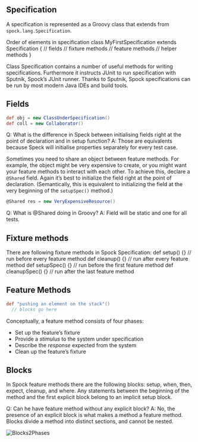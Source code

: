 ## Specification

A specification is represented as a Groovy class that extends from `spock.lang.Specification`.

Order of elements in specification
class MyFirstSpecification extends Specification {
  // fields
  // fixture methods
  // feature methods
  // helper methods
}

Class Specification contains a number of useful methods for writing specifications. Furthermore it instructs JUnit to run specification with Sputnik, Spock’s JUnit runner. Thanks to Sputnik, Spock specifications can be run by most modern Java IDEs and build tools.

## Fields

```groovy
def obj = new ClassUnderSpecification()
def coll = new Collaborator()
```

Q: What is the difference in Speck between initialising fields right at the point of declaration and in setup function?
A: Those are equivalents because Speck will initialise properties separately for every test case.

Sometimes you need to share an object between feature methods. For example, the object might be very expensive to create, or you might want your feature methods to interact with each other. To achieve this, declare a `@Shared` field. Again it’s best to initialize the field right at the point of declaration. (Semantically, this is equivalent to initializing the field at the very beginning of the `setupSpec()` method.)

```groovy
@Shared res = new VeryExpensiveResource()
```

Q: What is @Shared doing in Groovy?
A: Field will be static and one for all tests.

## Fixture methods

There are following fixture methods in Spock Specification:
def setup() {}          // run before every feature method
def cleanup() {}        // run after every feature method
def setupSpec() {}      // run before the first feature method
def cleanupSpec() {}    // run after the last feature method

## Feature Methods

```groovy
def "pushing an element on the stack"() 
  // blocks go here

```

Conceptually, a feature method consists of four phases:

* Set up the feature’s fixture
* Provide a *stimulus* to the system under specification
* Describe the *response* expected from the system
* Clean up the feature’s fixture

## Blocks

In Spock feature methods there are the following blocks: setup, when, then, expect, cleanup, and where. Any statements between the beginning of the method and the first explicit block belong to an implicit setup block.

Q: Can he have feature method without any explicit block?
A: No, the presence of an explicit block is what makes a method a feature method. Blocks divide a method into distinct sections, and cannot be nested.



![Blocks2Phases](/Users/marcin.moskala/Projects/AnkiMarkdown/notes/media/Blocks2Phases.png)
